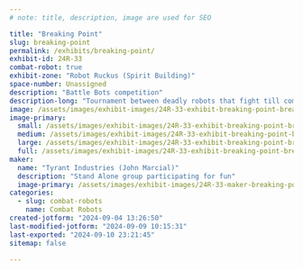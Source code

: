 ```yaml
---
# note: title, description, image are used for SEO

title: "Breaking Point"
slug: breaking-point
permalink: /exhibits/breaking-point/
exhibit-id: 24R-33
combat-robot: true
exhibit-zone: "Robot Ruckus (Spirit Building)"
space-number: Unassigned
description: "Battle Bots competition"
description-long: "Tournament between deadly robots that fight till complete destruction."
image: /assets/images/exhibit-images/24R-33-exhibit-breaking-point-breaking-point-large.JPG
image-primary: 
  small: /assets/images/exhibit-images/24R-33-exhibit-breaking-point-breaking-point-small.JPG
  medium: /assets/images/exhibit-images/24R-33-exhibit-breaking-point-breaking-point-medium.JPG
  large: /assets/images/exhibit-images/24R-33-exhibit-breaking-point-breaking-point-large.JPG
  full: /assets/images/exhibit-images/24R-33-exhibit-breaking-point-breaking-point-full.JPG
maker: 
  name: "Tyrant Industries (John Marcial)"
  description: "Stand Alone group participating for fun"
  image-primary: /assets/images/exhibit-images/24R-33-maker-breaking-point-dragon-tyrnat-indus-medium.png
categories: 
  - slug: combat-robots
    name: Combat Robots
created-jotform: "2024-09-04 13:26:50"
last-modified-jotform: "2024-09-09 10:15:31"
last-exported: "2024-09-10 23:21:45"
sitemap: false

---
```

